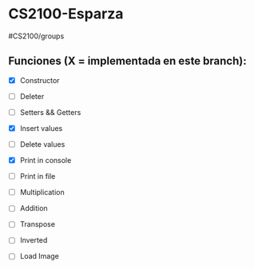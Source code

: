 # CS2100-Esparza
#CS2100/groups

## Funciones (X = implementada en este branch):
- [x] Constructor
- [ ] Deleter
- [ ] Setters && Getters
- [x] Insert values
- [ ] Delete values
- [x] Print in console
- [ ] Print in file
- [ ] Multiplication
- [ ] Addition
- [ ] Transpose
- [ ] Inverted
- [ ] Load Image


